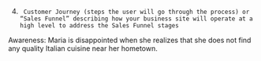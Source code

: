 4.      Customer Journey (steps the user will go through the process) or “Sales Funnel” describing how your business site will operate at a high level to address the Sales Funnel stages

Awareness: Maria is disappointed when she realizes that she does not find any quality Italian cuisine near her hometown. 